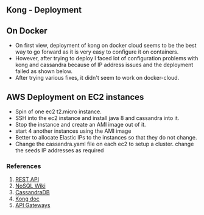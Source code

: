 ## Kong - Deployment

## On Docker
* On first view, deployment of kong on docker cloud seems to be the best way to go forward as it is very easy to configure it on containers.
* However, after trying to deploy I faced lot of configuration problems with kong and cassandra because of IP address issues and the deployment failed as shown below.
* After trying various fixes, it didn't seem to work on docker-cloud.


## AWS Deployment on EC2 instances
* Spin of one ec2 t2.micro instance.
* SSH into the ec2 instance and install java 8 and cassandra into it.
* Stop the instance and create an AMI image out of it.
* start 4 another instances using the AMI image
* Better to allocate Elastic IPs to the instances so that they do not change.
* Change the cassandra.yaml file on each ec2 to setup a cluster. change the seeds IP addresses as required


### References
1. [REST API](https://en.wikipedia.org/wiki/Representational_state_transfer)
2. [NoSQL Wiki](https://en.wikipedia.org/wiki/NoSQL)
3. [CassandraDB](https://hackernoon.com/using-apache-cassandra-a-few-things-before-you-start-ac599926e4b8)
4. [Kong doc](https://getkong.org/about/)
5. [API Gateways](https://docs.microsoft.com/en-us/azure/architecture/microservices/gateway)
